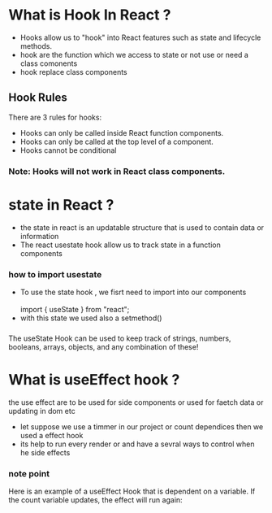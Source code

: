 # What is Hook In React ?

- Hooks allow us to "hook" into React features such as state and lifecycle methods.
- hook are the function which we access to state or not use or need a class comonents
- hook replace class components

## Hook Rules

There are 3 rules for hooks:

- Hooks can only be called inside React function components.
- Hooks can only be called at the top level of a component.
- Hooks cannot be conditional

### Note: Hooks will not work in React class components.

# state in React ?

- the state in react is an updatable structure that is used to contain data or information
- The react usestate hook allow us to track state in a function components

### how to import usestate

- To use the state hook , we fisrt need to import into our components  
  <br> import { useState } from "react";
- with this state we used also a setmethod()

###

The useState Hook can be used to keep track of strings, numbers, booleans, arrays, objects, and any combination of these!

# What is useEffect hook ?

the use effect are to be used for side components or used for faetch data or updating in dom etc

- let suppose we use a timmer in our project or count dependices then we used a effect hook
- its help to run every render or and have a sevral ways to control when he side effects

### note point

Here is an example of a useEffect Hook that is dependent on a variable. If the count variable updates, the effect will run again:

# 